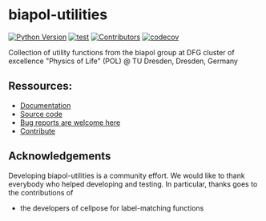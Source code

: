 # biapol-utilities
[![Python Version](https://img.shields.io/pypi/pyversions/biapol-utilities.svg?color=green)](https://python.org)
[![test](https://github.com/BiAPoL/biapol-utilities/actions/workflows/test.yml/badge.svg)](https://github.com/BiAPoL/biapol-utilities/actions/workflows/test.yml)
[![Contributors](https://img.shields.io/github/contributors-anon/BiAPoL/biapol-utilities)](https://github.com/BiAPoL/biapol-utilities/graphs/contributors)
[![codecov](https://codecov.io/gh/BiAPoL/biapol-utilities/branch/master/graph/badge.svg)](https://codecov.io/gh/BiAPoL/biapol-utilities)

Collection of utility functions from the biapol group at DFG cluster of excellence "Physics of Life" (POL) @ TU Dresden, Dresden, Germany

## Ressources:

* [Documentation](https://biapol.github.io/biapol-utilities)
* [Source code](https://github.com/BiAPoL/biapol-utilities)
* [Bug reports are welcome here](https://github.com/BiAPoL/biapol-utilities/issues)
* [Contribute](https://biapol.github.io/biapol-utilities/_build/html/_include/Contribute.html)

## Acknowledgements
Developing biapol-utilities is a community effort. We would like to thank everybody who helped developing and testing. In particular, thanks goes to the contributions of 
- the developers of cellpose for label-matching functions
